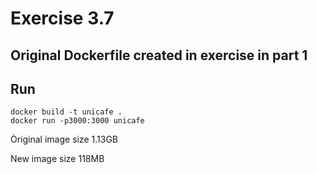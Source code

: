 # Exercise 3.7

Original Dockerfile created in exercise in part 1
-
## Run
```
docker build -t unicafe .
docker run -p3000:3000 unicafe

```
Òriginal image size 1.13GB 

New image size 118MB
